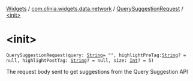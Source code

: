 [Widgets](../../index.md) / [com.clinia.widgets.data.network](../index.md) / [QuerySuggestionRequest](index.md) / [&lt;init&gt;](./-init-.md)

# &lt;init&gt;

`QuerySuggestionRequest(query: `[`String`](https://kotlinlang.org/api/latest/jvm/stdlib/kotlin/-string/index.html)` = "", highlightPreTag: `[`String`](https://kotlinlang.org/api/latest/jvm/stdlib/kotlin/-string/index.html)`? = null, highlightPostTag: `[`String`](https://kotlinlang.org/api/latest/jvm/stdlib/kotlin/-string/index.html)`? = null, size: `[`Int`](https://kotlinlang.org/api/latest/jvm/stdlib/kotlin/-int/index.html)`? = 5)`

The request body sent to get suggestions from the Query Suggestion API


